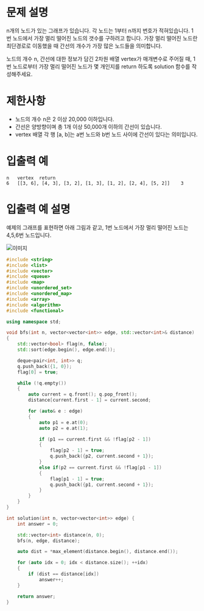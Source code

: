 # 문제 설명
n개의 노드가 있는 그래프가 있습니다. 각 노드는 1부터 n까지 번호가 적혀있습니다. 1번 노드에서 가장 멀리 떨어진 노드의 갯수를 구하려고 합니다. 가장 멀리 떨어진 노드란 최단경로로 이동했을 때 간선의 개수가 가장 많은 노드들을 의미합니다.

노드의 개수 n, 간선에 대한 정보가 담긴 2차원 배열 vertex가 매개변수로 주어질 때, 1번 노드로부터 가장 멀리 떨어진 노드가 몇 개인지를 return 하도록 solution 함수를 작성해주세요.

# 제한사항
- 노드의 개수 n은 2 이상 20,000 이하입니다.
- 간선은 양방향이며 총 1개 이상 50,000개 이하의 간선이 있습니다.
- vertex 배열 각 행 [a, b]는 a번 노드와 b번 노드 사이에 간선이 있다는 의미입니다.

# 입출력 예
```
n	vertex	return
6	[[3, 6], [4, 3], [3, 2], [1, 3], [1, 2], [2, 4], [5, 2]]	3
```

# 입출력 예 설명
예제의 그래프를 표현하면 아래 그림과 같고, 1번 노드에서 가장 멀리 떨어진 노드는 4,5,6번 노드입니다.

![이미지](https://grepp-programmers.s3.amazonaws.com/files/ybm/fadbae38bb/dec85ab5-0273-47b3-ba73-fc0b5f6be28a.png)

```cpp
#include <string>
#include <list>
#include <vector>
#include <queue>
#include <map>
#include <unordered_set>
#include <unordered_map>
#include <array>
#include <algorithm>
#include <functional> 

using namespace std;

void bfs(int n, vector<vector<int>> edge, std::vector<int>& distance)
{
	std::vector<bool> flag(n, false);
	std::sort(edge.begin(), edge.end());

	deque<pair<int, int>> q;
	q.push_back({1, 0});
	flag[0] = true;

	while (!q.empty())
	{
		auto current = q.front(); q.pop_front();
		distance[current.first - 1] = current.second;

		for (auto& e : edge)
		{
			auto p1 = e.at(0);
			auto p2 = e.at(1);

			if (p1 == current.first && !flag[p2 - 1])
			{
				flag[p2 - 1] = true;
				q.push_back({p2, current.second + 1});
			}
			else if(p2 == current.first && !flag[p1 - 1])
			{
				flag[p1 - 1] = true;
				q.push_back({p1, current.second + 1});
			}
		}
	}
}

int solution(int n, vector<vector<int>> edge) {
	int answer = 0;

	std::vector<int> distance(n, 0);
	bfs(n, edge, distance);

	auto dist = *max_element(distance.begin(), distance.end());

	for (auto idx = 0; idx < distance.size(); ++idx)
	{
		if (dist == distance[idx])
			answer++;
	}

	return answer;
}
```